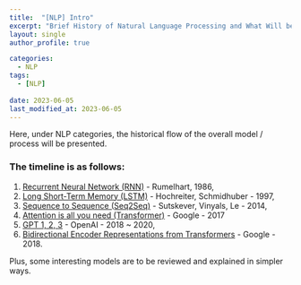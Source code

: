 ```yaml
---
title:  "[NLP] Intro"
excerpt: "Brief History of Natural Language Processing and What Will be Presented Here"
layout: single
author_profile: true

categories:
  - NLP
tags:
  - [NLP]
 
date: 2023-06-05
last_modified_at: 2023-06-05
---
```


Here, under NLP categories, the historical flow of the overall model / process will be presented.

<h3>The timeline is as follows:</h3>

1. [Recurrent Neural Network (RNN)](https://jaehwan-c.github.io/nlp/RNN) - Rumelhart, 1986,
2. [Long Short-Term Memory (LSTM)](https://jaehwan-c.github.io/nlp/LSTM) - Hochreiter, Schmidhuber - 1997,
3. <u>Sequence to Sequence (Seq2Seq)</u> - Sutskever, Vinyals, Le - 2014,
4. <u>Attention is all you need (Transformer)</u> - Google - 2017
5. <u>GPT 1, 2, 3</u> - OpenAI - 2018 ~ 2020,
6. <u>Bidirectional Encoder Representations from Transformers</u> - Google - 2018.

Plus, some interesting models are to be reviewed and explained in simpler ways.